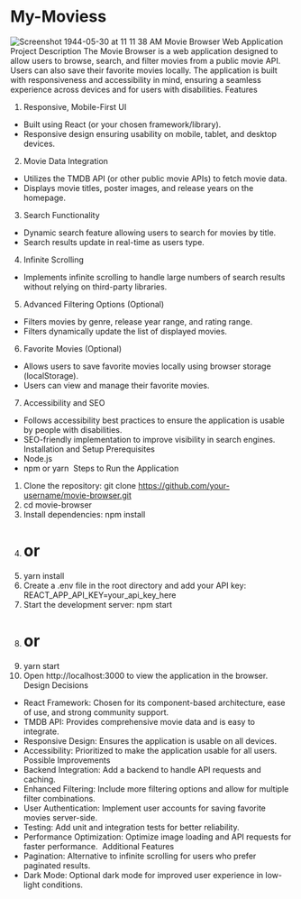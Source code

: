 # My-Moviess


![Screenshot 1944-05-30 at 11 11 38 AM](https://user-images.githubusercontent.com/101960479/185777384-002f2539-a60c-42c3-bb6c-d32cd8bd0b95.png)
Movie Browser Web Application
Project Description
The Movie Browser is a web application designed to allow users to browse, search, and filter movies from a public movie API. Users can also save their favorite movies locally. The application is built with responsiveness and accessibility in mind, ensuring a seamless experience across devices and for users with disabilities.
Features
1. Responsive, Mobile-First UI
* Built using React (or your chosen framework/library). 
* Responsive design ensuring usability on mobile, tablet, and desktop devices. 
2. Movie Data Integration
* Utilizes the TMDB API (or other public movie APIs) to fetch movie data. 
* Displays movie titles, poster images, and release years on the homepage. 
3. Search Functionality
* Dynamic search feature allowing users to search for movies by title. 
* Search results update in real-time as users type. 
4. Infinite Scrolling
* Implements infinite scrolling to handle large numbers of search results without relying on third-party libraries. 
5. Advanced Filtering Options (Optional)
* Filters movies by genre, release year range, and rating range. 
* Filters dynamically update the list of displayed movies. 
6. Favorite Movies (Optional)
* Allows users to save favorite movies locally using browser storage (localStorage). 
* Users can view and manage their favorite movies. 
7. Accessibility and SEO
* Follows accessibility best practices to ensure the application is usable by people with disabilities. 
* SEO-friendly implementation to improve visibility in search engines. 
Installation and Setup
Prerequisites
* Node.js 
* npm or yarn 
Steps to Run the Application
1. Clone the repository: git clone https://github.com/your-username/movie-browser.git
2. cd movie-browser 
3. Install dependencies: npm install
4. # or
5. yarn install 
6. Create a .env file in the root directory and add your API key: REACT_APP_API_KEY=your_api_key_here 
7. Start the development server: npm start
8. # or
9. yarn start 
10. Open http://localhost:3000 to view the application in the browser. 
Design Decisions
* React Framework: Chosen for its component-based architecture, ease of use, and strong community support. 
* TMDB API: Provides comprehensive movie data and is easy to integrate. 
* Responsive Design: Ensures the application is usable on all devices. 
* Accessibility: Prioritized to make the application usable for all users. 
Possible Improvements
* Backend Integration: Add a backend to handle API requests and caching. 
* Enhanced Filtering: Include more filtering options and allow for multiple filter combinations. 
* User Authentication: Implement user accounts for saving favorite movies server-side. 
* Testing: Add unit and integration tests for better reliability. 
* Performance Optimization: Optimize image loading and API requests for faster performance. 
Additional Features
* Pagination: Alternative to infinite scrolling for users who prefer paginated results. 
* Dark Mode: Optional dark mode for improved user experience in low-light conditions.
